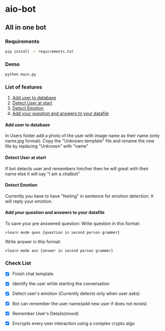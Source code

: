 # aio-bot

## All in one bot

### Requirements

```sh
pip install -r requirements.txt
```
### Demo

```sh
python main.py
```
### List of features
1. [Add user to database](#add-user-to-database)
2. [Detect User at start](#detect-user-at-start)
3. [Detect Emotion](#detect-emotion)
4. [Add your question and answers to your datafile](#add-your-question-and-answers-to-your-datafile)

#### Add user to database
In Users folder add a photo of the user with image name as their name (only name.jpg format).
Copy the "Unknown.template" file and rename the new file by replacing "Unknown" with "name"

#### Detect User at start
If bot detects user and remembers him/her then he will great with their name else it will say "I am a chatbot"

#### Detect Emotion
Currently you have to have "feeling" in sentence for emotion detection.
It will reply your emotion.

#### Add your question and answers to your datafile
To save your pre answered question:
Write question in this format:
```
>learn mode ques {question in second person grammer}
```
Write answer in this format:
```
>learn mode ans {answer in second person grammer}
```

### Check List
- [x] Finish chat template
- [x] Identify the user while starting the conversation 
- [X] Detect user's emotion (Currently detects only when user asks)
- [x] Bot can remember the user name(add new user if does not exists)
- [x] Remember User's Details(mood)
- [X] Encrypts every user interaction using a complex crypto algo

